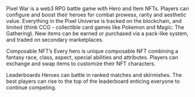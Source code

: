 Pixel War is a web3 RPG battle game with Hero and Item NFTs. Players can configure and boost their heroes for combat prowess, rarity and aesthetic value. Everything in the Pixel Universe is tracked on the blockchain, and limited (think CCG - collectible card games like Pokemon and Magic: The Gathering). New items can be earned or purchased via a pack-like system, and traded on secondary marketplaces.

Composable NFT’s
Every hero is unique composable NFT combining a fantasy race, class, aspect, special abilities and attributes. Players can exchange and swap items to customize their NFT characters.

Leaderboards
Heroes can battle in ranked matches and skirmishes. The best players can rise to the top of the leaderboard enticing everyone to continue competing.